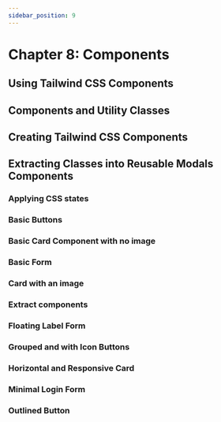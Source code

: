 ```yaml
---
sidebar_position: 9
---
```


# Chapter 8: Components

## Using Tailwind CSS Components

## Components and Utility Classes

## Creating Tailwind CSS Components

## Extracting Classes into Reusable Modals Components

### Applying CSS states

### Basic Buttons

### Basic Card Component with no image

### Basic Form

### Card with an image

### Extract components

### Floating Label Form

### Grouped and with Icon Buttons

### Horizontal and Responsive Card

### Minimal Login Form

### Outlined Button
